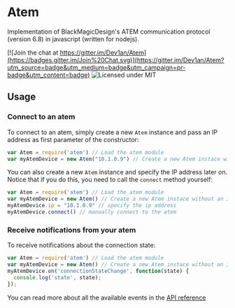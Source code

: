 # Atem

Implementation of BlackMagicDesign's ATEM communication protocol (version 6.8) in javascript (written for nodejs).

[![Join the chat at https://gitter.im/Dev1an/Atem](https://badges.gitter.im/Join%20Chat.svg)](https://gitter.im/Dev1an/Atem?utm_source=badge&utm_medium=badge&utm_campaign=pr-badge&utm_content=badge)
![Licensed under MIT](https://img.shields.io/badge/License-MIT-blue.svg)

## Usage
### Connect to an atem
To connect to an atem, simply create a new `Atem` instance and pass an IP address as first parameter of the constructor:
```js
var Atem = require('atem') // Load the atem module
var myAtemDevice = new Atem("10.1.0.9") // Create a new Atem instace with an IP address
```
You can also create a new `Atem` instance and specify the IP address later on. Notice that if you do this, you need to call the `connect` method yourself:
```js
var Atem = require('atem') // Load the atem module
var myAtemDevice = new Atem() // Create a new Atem instace without an IP address
myAtemDevice.ip = "10.1.0.9" // specify the ip address
myAtemDevice.connect() // manually connect to the atem
```
### Receive notifications from your atem
To receive notifications about the connection state:
```js
var Atem = require('atem') // Load the atem module
var myAtemDevice = new Atem() // Create a new Atem instace without an IP address
myAtemDevice.on('connectionStateChange', function(state) {
  console.log('state', state);
});
```
You can read more about all the available events in the [API reference](http://dev1an.github.io/Atem/Device.html)
